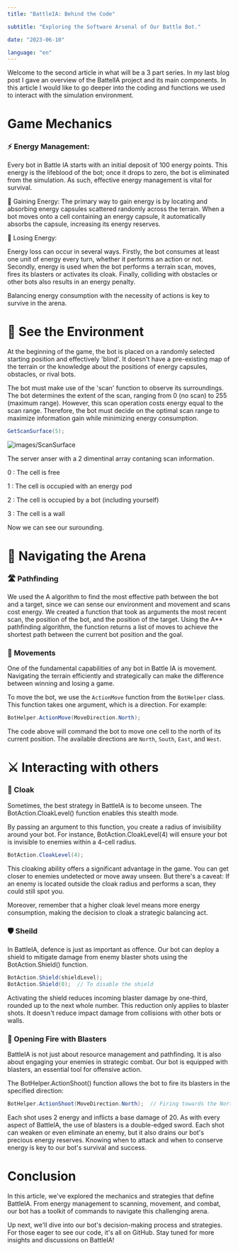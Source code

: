 ```yaml
---
title: "BattleIA: Behind the Code"

subtitle: "Exploring the Software Arsenal of Our Battle Bot."

date: "2023-06-10"

language: "en"
---
```

Welcome to the second article in what will be a 3 part series. In my last blog post I gave an overview of the BattelIA project and its main components. In this article I would like to go deeper into the coding and functions we used to interact with the simulation environment.

# Game Mechanics

### ⚡ Energy Management:

Every bot in Battle IA starts with an initial deposit of 100 energy points. This energy is the lifeblood of the bot; once it drops to zero, the bot is eliminated from the simulation. As such, effective energy management is vital for survival.

🔋 Gaining Energy:
The primary way to gain energy is by locating and absorbing energy capsules scattered randomly across the terrain. When a bot moves onto a cell containing an energy capsule, it automatically absorbs the capsule, increasing its energy reserves.

🪫 Losing Energy:

Energy loss can occur in several ways. Firstly, the bot consumes at least one unit of energy every turn, whether it performs an action or not. Secondly, energy is used when the bot performs a terrain scan, moves, fires its blasters or activates its cloak. Finally, colliding with obstacles or other bots also results in an energy penalty.

Balancing energy consumption with the necessity of actions is key to survive in the arena.

# 👀 See the Environment

At the beginning of the game, the bot is placed on a randomly selected starting position and effectively 'blind'. It doesn't have a pre-existing map of the terrain or the knowledge about the positions of energy capsules, obstacles, or rival bots.

The bot must make use of the 'scan' function to observe its surroundings. The bot determines the extent of the scan, ranging from 0 (no scan) to 255 (maximum range). However, this scan operation costs energy equal to the scan range. Therefore, the bot must decide on the optimal scan range to maximize information gain while minimizing energy consumption.

```csharp
GetScanSurface(5);
```

![images/ScanSurface](/images/scanSurface.png)

The server anser with a 2 dimentinal array contaning scan information.

0 : The cell is free

1 : The cell is occupied with an energy pod

2 : The cell is occupied by a bot (including yourself)

3 : The cell is a wall

Now we can see our surounding.

# 🧭 Navigating the Arena

### 🛣️ Pathfinding

We used the A algorithm to find the most effective path between the bot and a target, since we can sense our environment and movement and scans cost energy. We created a function that took as arguments the most recent scan, the position of the bot, and the position of the target. Using the A** pathfinding algorithm, the function returns a list of moves to achieve the shortest path between the current bot position and the goal.

### 🦿 Movements

One of the fundamental capabilities of any bot in Battle IA is movement. Navigating the terrain efficiently and strategically can make the difference between winning and losing a game.

To move the bot, we use the `ActionMove` function from the `BotHelper` class. This function takes one argument, which is a direction. For example:

```csharp
BotHelper.ActionMove(MoveDirection.North);
```

The code above will command the bot to move one cell to the north of its current position. The available directions are `North`, `South`, `East`, and `West`.

# **⚔️ Interacting with others**

### 👻 Cloak

Sometimes, the best strategy in BattleIA is to become unseen. The BotAction.CloakLevel() function enables this stealth mode.

By passing an argument to this function, you create a radius of invisibility around your bot. For instance, BotAction.CloakLevel(4) will ensure your bot is invisible to enemies within a 4-cell radius.

```csharp
BotAction.CloakLevel(4);
```

This cloaking ability offers a significant advantage in the game. You can get closer to enemies undetected or move away unseen. But there's a caveat: If an enemy is located outside the cloak radius and performs a scan, they could still spot you.

Moreover, remember that a higher cloak level means more energy consumption, making the decision to cloak a strategic balancing act.

### 🛡️ Sheild

In BattleIA, defence is just as important as offence. Our bot can deploy a shield to mitigate damage from enemy blaster shots using the BotAction.Shield() function.

```csharp
BotAction.Shield(shieldLevel);
BotAction.Shield(0);  // To disable the shield
```

Activating the shield reduces incoming blaster damage by one-third, rounded up to the next whole number. This reduction only applies to blaster shots. It doesn't reduce impact damage from collisions with other bots or walls.

### 🔫 Opening Fire with Blasters

BattleIA is not just about resource management and pathfinding. It is also about engaging your enemies in strategic combat. Our bot is equipped with blasters, an essential tool for offensive action.

The BotHelper.ActionShoot() function allows the bot to fire its blasters in the specified direction:

```csharp
BotHelper.ActionShoot(MoveDirection.North);  // Firing towards the North
```

Each shot uses 2 energy and inflicts a base damage of 20. As with every aspect of BattleIA, the use of blasters is a double-edged sword. Each shot can weaken or even eliminate an enemy, but it also drains our bot's precious energy reserves. Knowing when to attack and when to conserve energy is key to our bot's survival and success.

# Conclusion

In this article, we've explored the mechanics and strategies that define BattleIA. From energy management to scanning, movement, and combat, our bot has a toolkit of commands to navigate this challenging arena.

Up next, we'll dive into our bot's decision-making process and strategies. For those eager to see our code, it's all on GitHub. Stay tuned for more insights and discussions on BattleIA!
